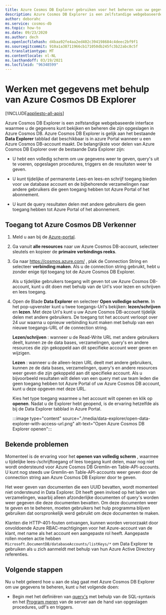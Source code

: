 ```yaml
---
title: Azure Cosmos DB Explorer gebruiken voor het beheren van uw gegevens
description: Azure Cosmos DB Explorer is een zelfstandige webgebaseerde interface waarmee u de gegevens kunt bekijken en beheren die zijn opgeslagen in Azure Cosmos DB.
author: deborahc
ms.service: cosmos-db
ms.topic: how-to
ms.date: 09/23/2020
ms.author: dech
ms.openlocfilehash: d4baa92fe4aa2ed402c394198684c4deec2bf9f1
ms.sourcegitcommit: 910a1a38711966cb171050db245fc3b22abc8c5f
ms.translationtype: MT
ms.contentlocale: nl-NL
ms.lasthandoff: 03/19/2021
ms.locfileid: "96348599"
---
```

# <a name="work-with-data-using-azure-cosmos-db-explorer"></a>Werken met gegevens met behulp van Azure Cosmos DB Explorer 
[!INCLUDE[appliesto-all-apis](includes/appliesto-all-apis.md)]

Azure Cosmos DB Explorer is een zelfstandige webgebaseerde interface waarmee u de gegevens kunt bekijken en beheren die zijn opgeslagen in Azure Cosmos DB. Azure Cosmos DB Explorer is gelijk aan het bestaande **Data Explorer** tabblad dat beschikbaar is in azure Portal wanneer u een Azure Cosmos DB-account maakt. De belangrijkste voor delen van Azure Cosmos DB Explorer over de bestaande Data Explorer zijn:

* U hebt een volledig scherm om uw gegevens weer te geven, query's uit te voeren, opgeslagen procedures, triggers en de resultaten weer te geven.  

* U kunt tijdelijke of permanente Lees-en lees-en schrijf toegang bieden voor uw database account en de bijbehorende verzamelingen naar andere gebruikers die geen toegang hebben tot Azure Portal of het abonnement.  

* U kunt de query resultaten delen met andere gebruikers die geen toegang hebben tot Azure Portal of het abonnement.  

## <a name="access-azure-cosmos-db-explorer"></a>Toegang tot Azure Cosmos DB Verkenner

1. Meld u aan bij de [Azure-portal](https://portal.azure.com/). 

2. Ga vanuit **alle resources** naar uw Azure Cosmos DB-account, selecteer sleutels en kopieer de **primaire verbindings reeks**.  

3. Ga naar https://cosmos.azure.com/ , plak de Connection String en selecteer **verbinding maken**. Als u de connection string gebruikt, hebt u zonder enige tijd toegang tot de Azure Cosmos DB Explorer.  

   Als u tijdelijke gebruikers toegang wilt geven tot uw Azure Cosmos DB-account, kunt u dit doen met behulp van de Url's voor lezen en schrijven en lees toegang. 

4. Open de Blade **Data Explorer** en selecteer **Open volledige scherm**. In het pop-upvenster kunt u twee toegangs-Url's bekijken: **lezen/schrijven** en **lezen**. Met deze Url's kunt u uw Azure Cosmos DB-account tijdelijk delen met andere gebruikers. De toegang tot het account verloopt over 24 uur waarna u opnieuw verbinding kunt maken met behulp van een nieuwe toegangs-URL of de connection string. 

   **Lezen/schrijven** : wanneer u de Read-Write URL met andere gebruikers deelt, kunnen ze de data bases, verzamelingen, query's en andere resources die zijn gekoppeld aan dit specifieke account weer geven en wijzigen.

   **Lezen** : wanneer u de alleen-lezen URL deelt met andere gebruikers, kunnen ze de data bases, verzamelingen, query's en andere resources weer geven die zijn gekoppeld aan dit specifieke account. Als u bijvoorbeeld resultaten wilt delen van een query met uw team leden die geen toegang hebben tot Azure Portal of uw Azure Cosmos DB account, kunt u deze opgeven met deze URL.

   Kies het type toegang waarmee u het account wilt openen en klik op **openen**. Nadat u de Explorer hebt geopend, is de ervaring hetzelfde als bij de Data Explorer tabblad in Azure Portal.

   :::image type="content" source="./media/data-explorer/open-data-explorer-with-access-url.png" alt-text="Open Azure Cosmos DB Explorer openen":::

## <a name="known-issues"></a>Bekende problemen

Momenteel is de ervaring voor het **openen van volledig scherm** , waarmee u tijdelijke lees-/schrijftoegang of lees toegang kunt delen, maar nog niet wordt ondersteund voor Azure Cosmos DB Gremlin-en Table-API-accounts. U kunt nog steeds uw Gremlin-en Table-API-accounts weer geven door de connection string aan Azure Cosmos DB Explorer door te geven. 

Het weer geven van documenten die een UUID bevatten, wordt momenteel niet ondersteund in Data Explorer. Dit heeft geen invloed op het laden van verzamelingen, waarbij alleen afzonderlijke documenten of query's worden weer gegeven die deze documenten bevatten. Om deze documenten weer te geven en te beheren, moeten gebruikers het hulp programma blijven gebruiken dat oorspronkelijk werd gebruikt om deze documenten te maken.

Klanten die HTTP-401-fouten ontvangen, kunnen worden veroorzaakt door onvoldoende Azure RBAC-machtigingen voor het Azure-account van de klant, met name als het account een aangepaste rol heeft. Aangepaste rollen moeten actie hebben `Microsoft.DocumentDB/databaseAccounts/listKeys/*` om Data Explorer te gebruiken als u zich aanmeldt met behulp van hun Azure Active Directory referenties.

## <a name="next-steps"></a>Volgende stappen

Nu u hebt geleerd hoe u aan de slag gaat met Azure Cosmos DB Explorer om uw gegevens te beheren, kunt u het volgende doen:

* Begin met het definiëren van [query's](./sql-query-getting-started.md) met behulp van de SQL-syntaxis en het [Program meren](stored-procedures-triggers-udfs.md) van de server aan de hand van opgeslagen procedures, udf's en triggers.
